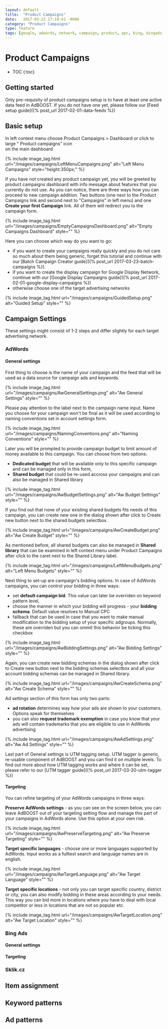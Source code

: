 ```yaml
---
layout: default
title:  "Product Campaigns"
date:   2017-03-22 17:10:41 -0600
category: "Product Campaigns"
type: feature
tags: [google, adwords, network, campaign, product, ppc, bing, bingads, yahoo, sklik, seznam, ad, keyword]
---
```


# Product Campaigns

* TOC
{:toc}

## Getting started

Only pre-requisity of product campaigns setup is to have at least one active data feed in AdBOOST. If you do not have one yet, please follow our [Feed setup guide]({% post_url 2017-02-01-data-feeds %})

## Basic setup

In left context menu choose <i class="fa fa-bullhorn"></i> Product Campaigns > <i class="fa fa-dashboard"></i> Dashboard or click to large "<i class="fa fa-bullhorn"></i> Product campaigns" icon <br/> on the main dashboard<br/>

{% include image_tag.html url="/images/campaigns/LeftMenuCampaigns.png" alt="Left Menu Campaigns" style="height:350px;" %}

If you have not created any product campaign yet, you will be greeted by product campaigns dashboard with info message about features that you currently do not use. As you can notice, there are three ways how you can proceed to new campaign addition. Two <i class="fa fa-plus"></i> buttons (one next to the Product Campaigns link and second next to "Campaigns" in left menu) and one **Create your first Campaign** link. All of them will redirect you to the campaign form.

{% include image_tag.html url="/images/campaigns/EmptyCampaignsDashboard.png" alt="Empty Campaigns Dashboard" style="" %}

Here you can choose which way do you want to go:
- if you want to create your campaigns really quickly and you do not care so much about them being generic, forget this tutorial and continue with our [Batch Campaign Creator guide]({% post_url 2017-03-23-batch-campaigns %}).
- if you want to create the display campaign for Google Display Network, continue with our [Google Display Campaigns guide]({% post_url 2017-02-01-google-display-campaigns %})
- otherwise choose one of the target advertising networks

{% include image_tag.html url="/images/campaigns/GuidedSetup.png" alt="Guided Setup" style="" %}

## Campaign Settings

These settings might consist of 1-2 steps and differ slightly for each target advertising network.

### AdWords

#### General settings

First thing to choose is the name of your campaign and the feed that will be used as a data source for campaign ads and keywords.

{% include image_tag.html url="/images/campaigns/AwGeneralSettings.png" alt="Aw General Settings" style="" %}

Please pay attention to the label next to the campaign name input. Name you choose for your campaign won't be final as it will be used according to naming conventions set in account settings form.

{% include image_tag.html url="/images/campaigns/NamingConventions.png" alt="Naming Conventions" style="" %}

Later you will be prompted to provide campaign budget to limit amount of money available to this campaign. You can choose from two options:

- **Dedicated budget** that will be available only to this specific campaign and can be managed only in this form,
- **Shared budget** that could be re-used accross your campaigns and can also be managed in Shared library

{% include image_tag.html url="/images/campaigns/AwBudgetSettings.png" alt="Aw Budget Settings" style="" %}

If you find out that none of your existing shared budgets fits needs of this campaign, you can create new one in the dialog shown after click to <span class="btn btn-sm btn-default"><i class="glyphicon glyphicon-plus-sign"></i> Create new</span> button next to the shared budgets selectbox.

{% include image_tag.html url="/images/campaigns/AwCreateBudget.png" alt="Aw Create Budget" style="" %}

As mentioned before, all shared budgets can also be managed in **Shared library** that can be examined in left context menu under Product Campaigns after click to the caret next to the Shared Library label.

{% include image_tag.html url="/images/campaigns/LeftMenuBudgets.png" alt="Left Menu Budgets" style="" %}

Next thing to set-up are campaign's bidding options. In case of AdWords campaigns, you can control your bidding in three ways:

- set **default campaign bid**. This value can later be overriden on keyword pattern level,
- choose the manner in which your bidding will progress - your **bidding schema**. Default value resolves to Manual CPC
- fallback that can be used in case that you want to make manual modification to the bidding setup of your specific adgroups. Normally, these are overriden but you can ommit this behavior be ticking this checkbox

{% include image_tag.html url="/images/campaigns/AwBiddingSettings.png" alt="Aw Bidding Settings" style="" %}

Again, you can create new bidding schemas in the dialog shown after click to <span class="btn btn-sm btn-default"><i class="glyphicon glyphicon-plus-sign"></i> Create new</span> button next to the bidding schemas selectbox and all your account bidding schemas can be managed in Shared library.

{% include image_tag.html url="/images/campaigns/AwCreateSchema.png" alt="Aw Create Schema" style="" %}

Ad settings section of this form has only two parts:

- **ad rotation** determines way how your ads are shown to your customers. Options speak for themselves
- you can also **request trademark exemption** in case you know that your ads will contain trademarks that you are eligible to use in AdWords advertising

{% include image_tag.html url="/images/campaigns/AwAdSettings.png" alt="Aw Ad Settings" style="" %}

Last part of General settings is UTM tagging setup. UTM tagger is generic, re-usable component of AdBOOST and you can find it on multiple levels. To find out more about how UTM tagging works and where it can be set, please refer to our [UTM tagger guide]({% post_url 2017-03-20-utm-tagger %})

#### Targeting

You can refine targeting of your AdWords campaigns in three ways:

**Preserve AdWords settings** - as you can see on the screen below, you can leave AdBOOST out of your targeting setting flow and manage this part of your campaigns in AdWords alone. Use this option at your own risk.

{% include image_tag.html url="/images/campaigns/AwPreserveTargeting.png" alt="Aw Preserve Targeting" style="" %}

**Target specific languages** - choose one or more languages supported by AdWords. Input works as a fulltext search and language names are in english.

{% include image_tag.html url="/images/campaigns/AwTargetLanguage.png" alt="Aw Target Language" style="" %}

**Target specific locations** - not only you can target specific country, district or city, you can also modify bidding in these areas according to your needs. This way you can bid more in locations where you have to deal with local competitor or less in locations that are not so popular etc.

{% include image_tag.html url="/images/campaigns/AwTargetLocation.png" alt="Aw Target Location" style="" %}

### Bing Ads

#### General settings

#### Targeting

### Sklik.cz


## Item assignment


## Keyword patterns


## Ad patterns
